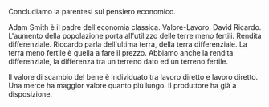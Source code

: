 Concludiamo la parentesi sul pensiero economico. 

Adam Smith è il padre dell'economia classica. Valore-Lavoro. David Ricardo. L'aumento della popolazione porta all'utilizzo delle terre meno fertili. Rendita differenziale. Riccardo parla dell'ultima terra, della terra differenziale. La terra meno fertile è quella a fare il prezzo. Abbiamo anche la rendita differenziale, la differenza tra un terreno dato ed un terreno fertile. 

Il valore di scambio del bene è individuato tra lavoro  diretto e lavoro diretto. Una merce ha maggior valore quanto più lungo. Il produttore ha già a disposizione. 


